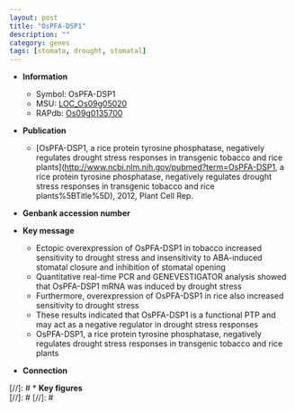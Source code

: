 ```yaml
---
layout: post
title: "OsPFA-DSP1"
description: ""
category: genes
tags: [stomata, drought, stomatal]
---
```


* **Information**  
    + Symbol: OsPFA-DSP1  
    + MSU: [LOC_Os09g05020](http://rice.plantbiology.msu.edu/cgi-bin/ORF_infopage.cgi?orf=LOC_Os09g05020)  
    + RAPdb: [Os09g0135700](http://rapdb.dna.affrc.go.jp/viewer/gbrowse_details/irgsp1?name=Os09g0135700)  

* **Publication**  
    + [OsPFA-DSP1, a rice protein tyrosine phosphatase, negatively regulates drought stress responses in transgenic tobacco and rice plants](http://www.ncbi.nlm.nih.gov/pubmed?term=OsPFA-DSP1, a rice protein tyrosine phosphatase, negatively regulates drought stress responses in transgenic tobacco and rice plants%5BTitle%5D), 2012, Plant Cell Rep.

* **Genbank accession number**  

* **Key message**  
    + Ectopic overexpression of OsPFA-DSP1 in tobacco increased sensitivity to drought stress and insensitivity to ABA-induced stomatal closure and inhibition of stomatal opening
    + Quantitative real-time PCR and GENEVESTIGATOR analysis showed that OsPFA-DSP1 mRNA was induced by drought stress
    + Furthermore, overexpression of OsPFA-DSP1 in rice also increased sensitivity to drought stress
    + These results indicated that OsPFA-DSP1 is a functional PTP and may act as a negative regulator in drought stress responses
    + OsPFA-DSP1, a rice protein tyrosine phosphatase, negatively regulates drought stress responses in transgenic tobacco and rice plants

* **Connection**  

[//]: # * **Key figures**  
[//]: # 
[//]: # 
